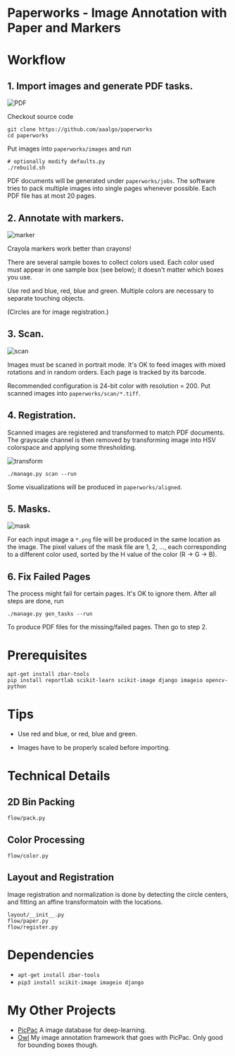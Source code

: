 Paperworks - Image Annotation with Paper and Markers
====================================================

# Workflow

## 1. Import images and generate PDF tasks.
![PDF](doc/pdf.jpg)	

Checkout source code
```
git clone https://github.com/aaalgo/paperworks
cd paperworks
```
Put images into `paperworks/images` and run
```
# optionally modify defaults.py
./rebuild.sh
```
PDF documents will be generated under `paperworks/jobs`.
The software tries to pack multiple images into single pages
whenever possible.  Each PDF file has at most 20 pages.

## 2. Annotate with markers.
![marker](doc/marker.jpg)

Crayola markers work better than crayons!

There are several sample boxes to collect colors used.
Each color used must appear in one sample box (see below); it doesn't
matter which boxes you use.

Use red and blue, red, blue and green.  Multiple colors are necessary to
separate touching objects.

(Circles are for image registration.)

## 3. Scan.
![scan](doc/scan.jpg)

Images must be scaned in portrait mode.  It's OK to feed images with
mixed rotations and in random orders.  Each page is tracked by its
barcode.

Recommended configuration is 24-bit color with resolution = 200.
Put scanned images into `paperworks/scan/*.tiff`.

## 4. Registration.
Scanned images are registered and transformed to match PDF documents.
The grayscale channel is then removed by transforming image into
HSV colorspace and applying some thresholding.


![transform](doc/color.jpg)

```
./manage.py scan --run
```
Some visualizations will be produced in `paperworks/aligned`.

## 5. Masks.
![mask](doc/mask.gif)

For each input image a `*.png` file will be produced in the same
location as the image.  The pixel values of the
mask file are 1, 2, ..., each corresponding to a different color used,
sorted by the H value of the color (R -> G -> B).

## 6. Fix Failed Pages

The process might fail for certain pages.  It's OK to ignore them.
After all steps are done, run

```
./manage.py gen_tasks --run
```

To produce PDF files for the missing/failed pages.  Then go to step 2.



# Prerequisites
```
apt-get install zbar-tools
pip install reportlab scikit-learn scikit-image django imageio opencv-python
```

# Tips

- Use red and blue, or red, blue and green.

- Images have to be properly scaled before importing.

# Technical Details

## 2D Bin Packing
```
flow/pack.py
```

## Color Processing
```
flow/color.py
```
## Layout and Registration

Image registration and normalization is done by detecting the
circle centers, and fitting an affine transformatoin with the locations.

```
layout/__init__.py
flow/paper.py
flow/register.py
```

# Dependencies

- `apt-get install zbar-tools`
- `pip3 install scikit-image imageio django`

# My Other Projects

- [PicPac](https://github.com/aaalgo/picpac-demos) A image database for
deep-learning.
- [Owl](https://github.com/aaalgo/owl) My image annotation framework
  that goes with PicPac.  Only good for bounding boxes though.
